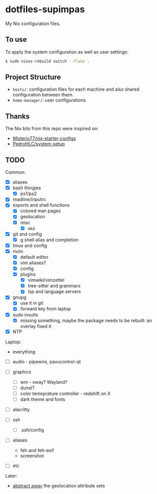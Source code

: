 # dotfiles-supimpas

My Nix configuration files.

## To use

To apply the system configuration as well as user settings:

```bash
$ sudo nixos-rebuild switch --flake .
```

## Project Structure

- `hosts/`: configuration files for each machine and also shared configuration
  between them.
- `home-manager/`: user configurations

## Thanks

The Nix bits from this repo were inspired on:
- [Misterio77/nix-starter-configs](https://github.com/Misterio77/nix-starter-configs/)
- [PedroHLC/system-setup](https://github.com/PedroHLC/system-setup/)

## TODO

Common:
- [x] aliases
- [x] bash thingies
	- [x] ps1/ps2
- [x] readline/inputrc
- [x] exports and shell functions
	- [x] colored man pages
	- [x] geolocation
	- [x] misc
		- [x] `mkd`
- [x] git and config
	- [x] g shell alias and completion
- [x] tmux and config
- [x] nvim
	- [x] default editor
	- [x] vim aliases?
	- [x] config
	- [x] plugins
		- [x] vimwiki/vimzettel
		- [x] tree-sitter and grammars
		- [x] lsp and language servers
- [x] gnupg
	- [x] use it in git
	- [x] forward key from laptop
- [x] sudo insults
	- [x] missing something, maybe the package needs to be rebuilt: an
	  overlay fixed it
- [x] NTP

Laptop:
- everything
- [ ] audio - pipewire, pavucontrol-qt
- [ ] graphics
	- [ ] wm - sway? Wayland?
	- [ ] dunst?
	- [ ] color temeprature controller - redshift on X
	- [ ] dark theme and fonts
- [ ] alacritty
- [ ] ssh
	- [ ] .ssh/config
- [ ] aliases
	- feh and feh-exif
	- screenshot
- [ ] etc


Later:
- [abstract away](https://nixos.org/manual/nixos/stable/index.html#sec-module-abstractions)
  the geolocation attribute sets
